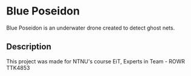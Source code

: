# Blue Poseidon 

Blue Poseidon is an underwater drone created to detect ghost nets. 


## Description 

This project was made for NTNU's course EiT, Experts in Team - ROWR TTK4853

